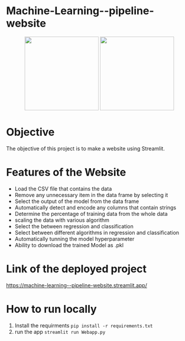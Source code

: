# Machine-Learning--pipeline-website
<p align="center">
<img src="https://github.com/ebrahimabdelghfar/Machine-Learning--pipeline-website/assets/81301684/87aff69f-fb29-4dd0-a6c5-8b798423325a" width="200" />
<img src="https://github.com/ebrahimabdelghfar/Machine-Learning--pipeline-website/assets/81301684/3c60362a-7bde-427c-a089-b5f68d08bb4f" width="200" />
</p>

# Objective
The objective of this project is to make a website using Streamlit.
# Features of the Website
 - Load the CSV file that contains the data
 - Remove any unnecessary item in the data frame by selecting it
 - Select the output of the model from the data frame
 - Automatically detect and encode any columns that contain strings
 - Determine the percentage of training data from the whole data
 - scaling the data with various algorithm
 - Select the between regression and classification
 - Select between different algorithms in regression and classification
 - Automatically tunning the model hyperparameter
 - Ability to download the trained Model as .pkl

# Link of the deployed project
https://machine-learning--pipeline-website.streamlit.app/

# How to run locally
 1. Install the requirments ```pip install -r requirements.txt```
 2. run the app ```streamlit run Webapp.py```
